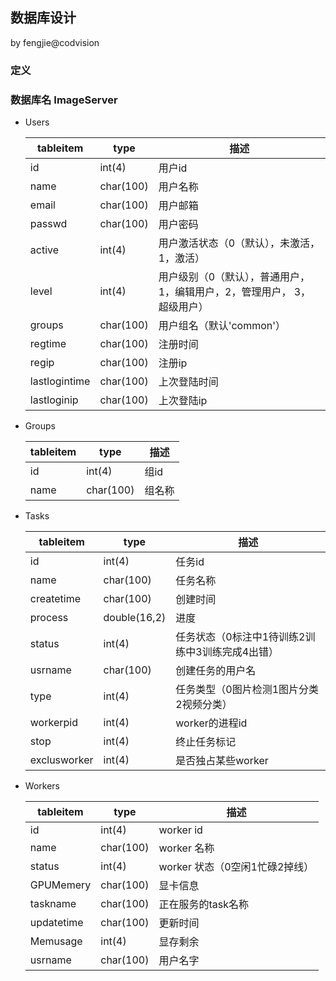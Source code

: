 ## 数据库设计
by fengjie@codvision

### 定义


### 数据库名 ImageServer

* Users

    | tableitem      | type              | 描述
    | -------------- | ----------------- | ---------------------------------
	| id 		| int(4)		    | 用户id
	| name	| char(100)	    | 用户名称
	| email	| char(100)	    | 用户邮箱
	| passwd	| char(100)	    | 用户密码
	| active   | int(4)		    | 用户激活状态（0（默认），未激活，1，激活）
	| level		| int(4)		    | 用户级别（0（默认），普通用户，1，编辑用户，2，管理用户， 3， 超级用户）
	| groups	| char(100)	    | 用户组名（默认'common'）
	| regtime	| char(100)	    | 注册时间
	| regip   	| char(100)	    | 注册ip
	| lastlogintime	| char(100)	    | 上次登陆时间
	| lastloginip   	| char(100)	    | 上次登陆ip
	
	
* Groups

    | tableitem      | type              | 描述
    | -------------- | ----------------- | ---------------------------------
	| id 		| int(4)		    | 组id
	| name	| char(100)	    |  组名称
	

* Tasks

    | tableitem      | type              | 描述
    | -------------- | ----------------- | ---------------------------------
	| id 		| int(4)		    | 任务id
	| name	| char(100)	    | 任务名称
	| createtime	| char(100)	    | 创建时间
	| process	| double(16,2)	    | 进度
	| status		| int(4)		    | 任务状态（0标注中1待训练2训练中3训练完成4出错）
	| usrname	| char(100)	    | 创建任务的用户名
	| type		| int(4)		    | 任务类型（0图片检测1图片分类2视频分类）
	| workerpid 		| int(4)		    | worker的进程id
	| stop 		| int(4)		    | 终止任务标记
	| exclusworker | int(4)         | 是否独占某些worker
	
* Workers

    | tableitem      | type              | 描述
    | -------------- | ----------------- | ---------------------------------
	| id 		| int(4)		    | worker id
	| name	| char(100)	    | worker 名称
	| status		| int(4)		    | worker 状态（0空闲1忙碌2掉线）
	| GPUMemery	| char(100)	    | 显卡信息
	| taskname      | char(100)     | 正在服务的task名称
	| updatetime	| char(100)	    | 更新时间
	| Memusage	| int(4)	    | 显存剩余
	| usrname	| char(100)	    | 用户名字
